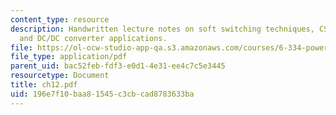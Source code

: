```yaml
---
content_type: resource
description: Handwritten lecture notes on soft switching techniques, CS/ZVS techniques,
  and DC/DC converter applications.
file: https://ol-ocw-studio-app-qa.s3.amazonaws.com/courses/6-334-power-electronics-spring-2007/196e7f10baa81545c3cbcad8783633ba_ch12.pdf
file_type: application/pdf
parent_uid: bac52feb-fdf3-e0d1-4e31-ee4c7c5e3445
resourcetype: Document
title: ch12.pdf
uid: 196e7f10-baa8-1545-c3cb-cad8783633ba
---
```

